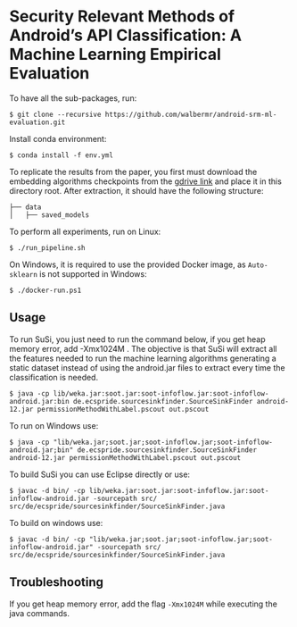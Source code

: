 # Security Relevant Methods of Android’s API Classification: A Machine Learning Empirical Evaluation

To have all the sub-packages, run:

    $ git clone --recursive https://github.com/walbermr/android-srm-ml-evaluation.git

Install conda environment:

    $ conda install -f env.yml

To replicate the results from the paper, you first must download the embedding algorithms checkpoints from the [gdrive link](https://drive.google.com/file/d/14-o2yLDIMDPg8NhQoGS2eJvtMux0YQr4/view?usp=share_link) and place it in this directory root. After extraction, it should have the following structure:

    ├── data
    │   ├── saved_models


To perform all experiments, run on Linux:

    $ ./run_pipeline.sh

On Windows, it is required to use the provided Docker image, as `Auto-sklearn` is not supported in Windows:

    $ ./docker-run.ps1
    
## Usage

To run SuSi, you just need to run the command below, if you get heap memory error, add -Xmx1024M . The objective is that SuSi will extract all the features needed to run the machine learning algorithms generating a static dataset instead of using the android.jar files to extract every time the classification is needed.

    $ java -cp lib/weka.jar:soot.jar:soot-infoflow.jar:soot-infoflow-android.jar:bin de.ecspride.sourcesinkfinder.SourceSinkFinder android-12.jar permissionMethodWithLabel.pscout out.pscout

To run on Windows use:

    $ java -cp "lib/weka.jar;soot.jar;soot-infoflow.jar;soot-infoflow-android.jar;bin" de.ecspride.sourcesinkfinder.SourceSinkFinder android-12.jar permissionMethodWithLabel.pscout out.pscout

To build SuSi you can use Eclipse directly or use:

    $ javac -d bin/ -cp lib/weka.jar:soot.jar:soot-infoflow.jar:soot-infoflow-android.jar -sourcepath src/ src/de/ecspride/sourcesinkfinder/SourceSinkFinder.java

To build on windows use:

    $ javac -d bin/ -cp "lib/weka.jar;soot.jar;soot-infoflow.jar;soot-infoflow-android.jar" -sourcepath src/ src/de/ecspride/sourcesinkfinder/SourceSinkFinder.java


## Troubleshooting

If you get heap memory error, add the flag `-Xmx1024M` while executing the java commands.